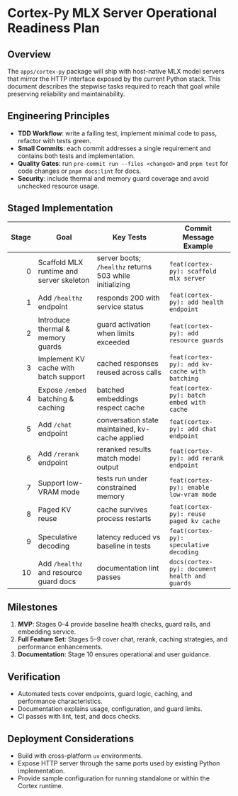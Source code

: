 # Cortex-Py MLX Server Operational Readiness Plan

## Overview

The `apps/cortex-py` package will ship with host-native MLX model servers that mirror the HTTP interface exposed by the current Python stack. This document describes the stepwise tasks required to reach that goal while preserving reliability and maintainability.

## Engineering Principles

- **TDD Workflow**: write a failing test, implement minimal code to pass, refactor with tests green.
- **Small Commits**: each commit addresses a single requirement and contains both tests and implementation.
- **Quality Gates**: run `pre-commit run --files <changed>` and `pnpm test` for code changes or `pnpm docs:lint` for docs.
- **Security**: include thermal and memory guard coverage and avoid unchecked resource usage.

## Staged Implementation

| Stage | Goal                                     | Key Tests                                               | Commit Message Example                        |
| ----: | ---------------------------------------- | ------------------------------------------------------- | --------------------------------------------- |
|     0 | Scaffold MLX runtime and server skeleton | server boots; `/healthz` returns 503 while initializing | `feat(cortex-py): scaffold mlx server`        |
|     1 | Add `/healthz` endpoint                  | responds 200 with service status                        | `feat(cortex-py): add health endpoint`        |
|     2 | Introduce thermal & memory guards        | guard activation when limits exceeded                   | `feat(cortex-py): add resource guards`        |
|     3 | Implement KV cache with batch support    | cached responses reused across calls                    | `feat(cortex-py): add kv-cache with batching` |
|     4 | Expose `/embed` batching & caching       | batched embeddings respect cache                        | `feat(cortex-py): batch embed with cache`     |
|     5 | Add `/chat` endpoint                     | conversation state maintained, kv-cache applied         | `feat(cortex-py): add chat endpoint`          |
|     6 | Add `/rerank` endpoint                   | reranked results match model output                     | `feat(cortex-py): add rerank endpoint`        |
|     7 | Support low-VRAM mode                    | tests run under constrained memory                      | `feat(cortex-py): enable low-vram mode`       |
|     8 | Paged KV reuse                           | cache survives process restarts                         | `feat(cortex-py): reuse paged kv cache`       |
|     9 | Speculative decoding                     | latency reduced vs baseline in tests                    | `feat(cortex-py): speculative decoding`       |
|    10 | Add `/healthz` and resource guard docs   | documentation lint passes                               | `docs(cortex-py): document health and guards` |

## Milestones

1. **MVP**: Stages 0–4 provide baseline health checks, guard rails, and embedding service.
2. **Full Feature Set**: Stages 5–9 cover chat, rerank, caching strategies, and performance enhancements.
3. **Documentation**: Stage 10 ensures operational and user guidance.

## Verification

- Automated tests cover endpoints, guard logic, caching, and performance characteristics.
- Documentation explains usage, configuration, and guard limits.
- CI passes with lint, test, and docs checks.

## Deployment Considerations

- Build with cross-platform `uv` environments.
- Expose HTTP server through the same ports used by existing Python implementation.
- Provide sample configuration for running standalone or within the Cortex runtime.
